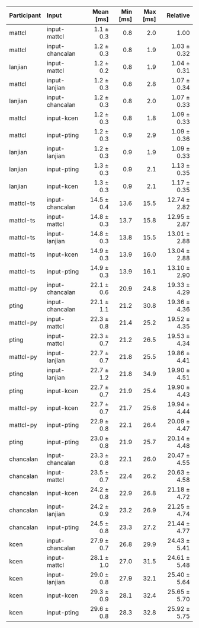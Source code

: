 | Participant | Input | Mean [ms] | Min [ms] | Max [ms] | Relative |
|:---|:---|---:|---:|---:|---:|
| mattcl | input-mattcl | 1.1 ± 0.3 | 0.8 | 2.0 | 1.00 |
| mattcl | input-chancalan | 1.2 ± 0.3 | 0.8 | 1.9 | 1.03 ± 0.32 |
| lanjian | input-mattcl | 1.2 ± 0.2 | 0.8 | 1.9 | 1.04 ± 0.31 |
| mattcl | input-lanjian | 1.2 ± 0.3 | 0.8 | 2.8 | 1.07 ± 0.34 |
| lanjian | input-chancalan | 1.2 ± 0.3 | 0.8 | 2.0 | 1.07 ± 0.33 |
| mattcl | input-kcen | 1.2 ± 0.3 | 0.8 | 1.8 | 1.09 ± 0.33 |
| mattcl | input-pting | 1.2 ± 0.3 | 0.9 | 2.9 | 1.09 ± 0.36 |
| lanjian | input-lanjian | 1.2 ± 0.3 | 0.9 | 1.9 | 1.09 ± 0.33 |
| lanjian | input-pting | 1.3 ± 0.3 | 0.9 | 2.1 | 1.13 ± 0.35 |
| lanjian | input-kcen | 1.3 ± 0.3 | 0.9 | 2.1 | 1.17 ± 0.35 |
| mattcl-ts | input-chancalan | 14.5 ± 0.4 | 13.6 | 15.5 | 12.74 ± 2.82 |
| mattcl-ts | input-mattcl | 14.8 ± 0.3 | 13.7 | 15.8 | 12.95 ± 2.87 |
| mattcl-ts | input-lanjian | 14.8 ± 0.3 | 13.8 | 15.5 | 13.01 ± 2.88 |
| mattcl-ts | input-kcen | 14.9 ± 0.3 | 13.9 | 16.0 | 13.04 ± 2.88 |
| mattcl-ts | input-pting | 14.9 ± 0.3 | 13.9 | 16.1 | 13.10 ± 2.90 |
| mattcl-py | input-chancalan | 22.1 ± 0.6 | 20.9 | 24.8 | 19.33 ± 4.29 |
| pting | input-chancalan | 22.1 ± 1.1 | 21.2 | 30.8 | 19.36 ± 4.36 |
| mattcl-py | input-mattcl | 22.3 ± 0.8 | 21.4 | 25.2 | 19.52 ± 4.35 |
| pting | input-mattcl | 22.3 ± 0.7 | 21.2 | 26.5 | 19.53 ± 4.34 |
| mattcl-py | input-lanjian | 22.7 ± 0.7 | 21.8 | 25.5 | 19.86 ± 4.41 |
| pting | input-lanjian | 22.7 ± 1.2 | 21.8 | 34.9 | 19.90 ± 4.51 |
| pting | input-kcen | 22.7 ± 0.7 | 21.9 | 25.4 | 19.90 ± 4.43 |
| mattcl-py | input-kcen | 22.7 ± 0.7 | 21.7 | 25.6 | 19.94 ± 4.44 |
| mattcl-py | input-pting | 22.9 ± 0.8 | 22.1 | 26.4 | 20.09 ± 4.47 |
| pting | input-pting | 23.0 ± 0.8 | 21.9 | 25.7 | 20.14 ± 4.48 |
| chancalan | input-chancalan | 23.3 ± 0.8 | 22.1 | 26.0 | 20.47 ± 4.55 |
| chancalan | input-mattcl | 23.5 ± 0.7 | 22.4 | 26.2 | 20.63 ± 4.58 |
| chancalan | input-kcen | 24.2 ± 0.8 | 22.9 | 26.8 | 21.18 ± 4.72 |
| chancalan | input-lanjian | 24.2 ± 0.9 | 23.2 | 26.9 | 21.25 ± 4.74 |
| chancalan | input-pting | 24.5 ± 0.8 | 23.3 | 27.2 | 21.44 ± 4.77 |
| kcen | input-chancalan | 27.9 ± 0.7 | 26.8 | 29.9 | 24.43 ± 5.41 |
| kcen | input-mattcl | 28.1 ± 1.0 | 27.0 | 31.5 | 24.61 ± 5.48 |
| kcen | input-lanjian | 29.0 ± 0.8 | 27.9 | 32.1 | 25.40 ± 5.64 |
| kcen | input-kcen | 29.3 ± 0.9 | 28.1 | 32.4 | 25.65 ± 5.70 |
| kcen | input-pting | 29.6 ± 0.8 | 28.3 | 32.8 | 25.92 ± 5.75 |
